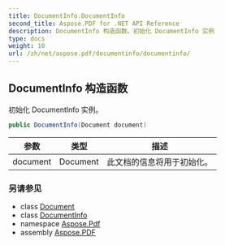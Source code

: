 ```yaml
---
title: DocumentInfo.DocumentInfo
second_title: Aspose.PDF for .NET API Reference
description: DocumentInfo 构造函数。初始化 DocumentInfo 实例
type: docs
weight: 10
url: /zh/net/aspose.pdf/documentinfo/documentinfo/
---
```

## DocumentInfo 构造函数

初始化 DocumentInfo 实例。

```csharp
public DocumentInfo(Document document)
```

| 参数 | 类型 | 描述 |
| --- | --- | --- |
| document | Document | 此文档的信息将用于初始化。 |

### 另请参见

* class [Document](../../document/)
* class [DocumentInfo](../)
* namespace [Aspose.Pdf](../../../aspose.pdf/)
* assembly [Aspose.PDF](../../../)